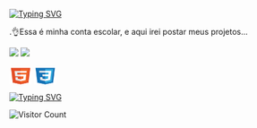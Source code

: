 <a href="https://git.io/typing-svg"><img src="https://readme-typing-svg.herokuapp.com?font=Fira+Code&pause=1000&color=F70000&background=FFFFFF00&random=false&width=435&lines=Ol%C3%A1%2C++Bem+vindo+ao+meu+github!!" alt="Typing SVG" /></a>

.👌Essa é minha conta escolar, e aqui irei postar meus projetos...


<div align="column">
 <img height="180em" src="https://github-readme-stats.vercel.app/api?username=Gust4vo2B&show_icons=true&theme=shadow_red"/>
 <img height="180em" src="https://github-readme-stats.vercel.app/api/top-langs/?username=Gust4vo2B&layout=compact&theme=shadow_red"/>
</div>

<div style="display: inline_block"><br>
   <img align="center" alt="Rafa-HTML" height="30" width="40" src="https://raw.githubusercontent.com/devicons/devicon/master/icons/html5/html5-original.svg">
  <img align="center" alt="Rafa-CSS" height="30" width="40"  src="https://raw.githubusercontent.com/devicons/devicon/master/icons/css3/css3-original.svg"> 
</div>


<a href="https://git.io/typing-svg"><img src="https://readme-typing-svg.herokuapp.com?font=Fira+Code&pause=1000&color=F70000&random=false&width=435&lines=Contador+de+Visitas" alt="Typing SVG" /></a>
<div align="" >
  
  ![Visitor Count](https://profile-counter.glitch.me/Gust4vo2B/count.svg)    
</div>

